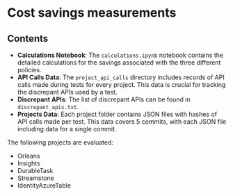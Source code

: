 # Cost savings measurements


## Contents

- **Calculations Notebook**: The `calculations.ipynb` notebook contains the detailed calculations for the savings associated with the three different policies.
- **API Calls Data**: The `project_api_calls` directory includes records of API calls made during tests for every project. This data is crucial for tracking the discrepant APIs used by a test.
- **Discrepant APIs**: The list of discrepant APIs can be found in `discrepant_apis.txt`.
- **Projects Data**: Each project folder contains JSON files with hashes of API calls made per test. This data covers 5 commits, with each JSON file including data for a single commit.



The following projects are evaluated:
- Orleans
- Insights
- DurableTask
- Streamstone
- IdentityAzureTable